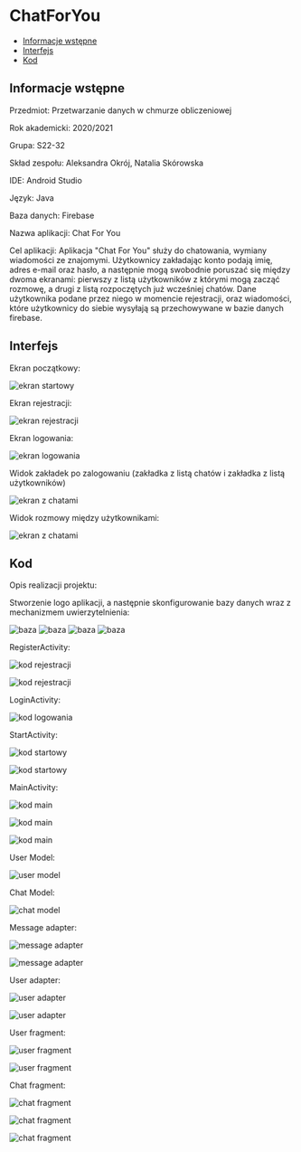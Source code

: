 # ChatForYou

* [Informacje wstępne](#Informacjewstępne)
* [Interfejs](#Interfejs)
* [Kod](#Kod)

## Informacje wstępne

Przedmiot: Przetwarzanie danych w chmurze obliczeniowej

Rok akademicki: 2020/2021

Grupa: S22-32

Skład zespołu: Aleksandra Okrój, Natalia Skórowska 

IDE: Android Studio

Język: Java

Baza danych: Firebase

Nazwa aplikacji: Chat For You

Cel aplikacji: Aplikacja "Chat For You" służy do chatowania, wymiany wiadomości ze znajomymi. Użytkownicy zakładając konto podają imię, adres e-mail oraz hasło, a następnie mogą swobodnie poruszać się między dwoma ekranami: pierwszy z listą użytkowników z którymi mogą zacząć rozmowę, a drugi z listą rozpoczętych już wcześniej chatów. Dane użytkownika podane przez niego w momencie rejestracji, oraz wiadomości, które użytkownicy do siebie wysyłają są przechowywane w bazie danych firebase.

## Interfejs

Ekran początkowy:

![ekran startowy](./ReadmeIMG/startowy.png)

Ekran rejestracji:

![ekran rejestracji](./ReadmeIMG/rejestracja.png)

Ekran logowania:

![ekran logowania](./ReadmeIMG/logowanie.png)

Widok zakładek po zalogowaniu (zakładka z listą chatów i zakładka z listą użytkowników)

![ekran z chatami](./ReadmeIMG/chaty.jpg)


Widok rozmowy między użytkownikami:

![ekran z chatami](./ReadmeIMG/rozmowa.jpg)

 ## Kod 
Opis realizacji projektu:
 
 Stworzenie logo aplikacji, a następnie skonfigurowanie bazy danych wraz z mechanizmem uwierzytelnienia:
 
 ![baza](./ReadmeIMG/baza1.jpg)
 ![baza](./ReadmeIMG/baza2.jpg)
 ![baza](./ReadmeIMG/baza3.jpg)
 ![baza](./ReadmeIMG/baza4.jpg)
 
 RegisterActivity:

![kod rejestracji](./ReadmeIMG/rejestracjakod1.jpg)

![kod rejestracji](./ReadmeIMG/rejestracja2kod.jpg)

LoginActivity:

![kod logowania](./ReadmeIMG/logowaniekod.jpg)

StartActivity:

![kod startowy](./ReadmeIMG/Startkod.jpg)

![kod startowy](./ReadmeIMG/startkod2.jpg)

MainActivity:

![kod main](./ReadmeIMG/mainkod1.jpg)

![kod main](./ReadmeIMG/mainkod2.jpg)

![kod main](./ReadmeIMG/mainkod3.jpg)

User Model:

![user model](./ReadmeIMG/usermodel.jpg)

Chat Model:

![chat model](./ReadmeIMG/chatmodel.jpg)

Message adapter:

![message adapter](./ReadmeIMG/msgadapter.jpg)

![message adapter](./ReadmeIMG/msgadapter2.jpg)

User adapter:

![user adapter](./ReadmeIMG/useradapter.jpg)

![user adapter](./ReadmeIMG/useradapter2.jpg)

User fragment:

![user fragment](./ReadmeIMG/userfrag1.jpg)

![user fragment](./ReadmeIMG/userfrag2.jpg)


Chat fragment:


![chat fragment](./ReadmeIMG/chatfrag1.jpg)

![chat fragment](./ReadmeIMG/chatfrag2.jpg)

![chat fragment](./ReadmeIMG/chatfrag3.jpg)



